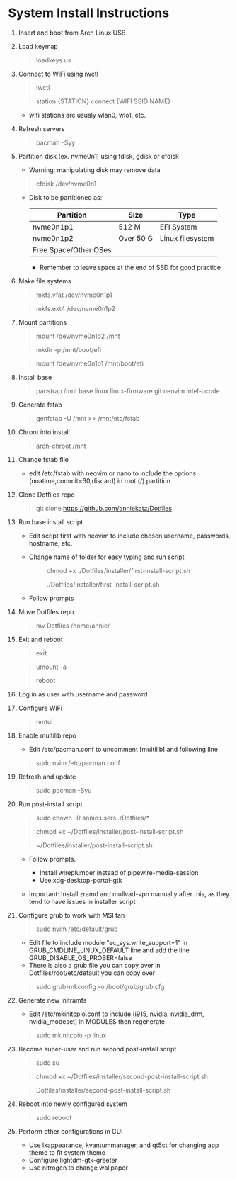 # System Install Instructions

1. Insert and boot from Arch Linux USB

2. Load keymap
	
	> loadkeys us

3. Connect to WiFi using iwctl
	
	> iwctl
	
    > station {STATION} connect {WIFI SSID NAME}
	
    * wifi stations are usualy wlan0, wlo1, etc.

4. Refresh servers
	
	> pacman -Syy

5. Partition disk (ex. nvme0n1) using fdisk, gdisk or cfdisk
	
    * Warning: manipulating disk may remove data

	
	> cfdisk /dev/nvme0n1
	
	* Disk to be partitioned as:
	
		| Partition             | Size      | Type             |
		|-----------------------|-----------|------------------|
		| nvme0n1p1             | 512 M     | EFI System       |
		| nvme0n1p2             | Over 50 G | Linux filesystem |
		| Free Space/Other OSes |           |                  |
	
		* Remember to leave space at the end of SSD for good practice

6. Make file systems
	
	> mkfs.vfat /dev/nvme0n1p1

	> mkfs.ext4 /dev/nvme0n1p2

7. Mount partitions
	
	> mount /dev/nvme0n1p2 /mnt
	
    > mkdir -p /mnt/boot/efi
	
    > mount /dev/nvme0n1p1 /mnt/boot/efi

8. Install base
	
	> pacstrap /mnt base linux linux-firmware git neovim intel-ucode

9. Generate fstab

	> genfstab -U /mnt >> /mnt/etc/fstab

10. Chroot into install
	
	> arch-chroot /mnt

11. Change fstab file
	* edit /etc/fstab with neovim or nano to include the options (noatime,commit=60,discard) in root (/) partition

12. Clone Dotfiles repo
	
	> git clone https://github.com/anniekatz/Dotfiles 

13. Run base install script
	* Edit script first with neovim to include chosen username, passwords, hostname, etc.
	* Change name of folder for easy typing and run script

		> chmod +x ./Dotfiles/installer/first-install-script.sh
	
		> ./Dotfiles/installer/first-install-script.sh

	* Follow prompts

14. Move Dotfiles repo
	
	> mv Dotfiles /home/annie/

15. Exit and reboot
	
	> exit
	
    > umount -a
	
    > reboot

16. Log in as user with username and password

17. Configure WiFi
	
	> nmtui

18. Enable multilib repo
	* Edit /etc/pacman.conf to uncomment [multilib] and following line

	> sudo nvim /etc/pacman.conf
	
19. Refresh and update
	
	> sudo pacman -Syu

20. Run post-install script
	
	> sudo chown -R annie:users ./Dotfiles/*

	> chmod +x ~/Dotfiles/installer/post-install-script.sh
	
    > ~/Dotfiles/installer/post-install-script.sh

	* Follow prompts. 
        * Install wireplumber instead of pipewire-media-session
        * Use xdg-desktop-portal-gtk
    
    * Important: Install zramd and mullvad-vpn manually after this, as they tend to have issues in installer script

21. Configure grub to work with MSI fan
	
	> sudo nvim /etc/default/grub
	
	* Edit file to include module "ec_sys.write_support=1" in GRUB_CMDLINE_LINUX_DEFAULT line and add the line GRUB_DISABLE_OS_PROBER=false
    * There is also a grub file you can copy over in Dotfiles/root/etc/default you can copy over

	> sudo grub-mkconfig -o /boot/grub/grub.cfg

22. Generate new initramfs
	* Edit /etc/mkinitcpio.conf to include (i915, nvidia, nvidia_drm, nvidia_modeset) in MODULES then regenerate
	
	> sudo mkinitcpio -p linux
	
23. Become super-user and run second post-install script
	
	> sudo su

	> chmod +x ~/Dotfiles/installer/second-post-install-script.sh
	
	> Dotfiles/installer/second-post-install-script.sh

24. Reboot into newly configured system
	
	> sudo reboot

25. Perform other configurations in GUI
	* Use lxappearance, kvantummanager, and qt5ct for changing app theme to fit system theme
	* Configure lightdm-gtk-greeter
	* Use nitrogen to change wallpaper
